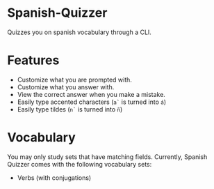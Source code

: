 # Spanish-Quizzer
Quizzes you on spanish vocabulary through a CLI.

# Features
- Customize what you are prompted with.
- Customize what you answer with.
- View the correct answer when you make a mistake.
- Easily type accented characters (``` a` ``` is turned into ```á```)
- Easily type tildes (``` n` ``` is turned into ```ñ```)

# Vocabulary
You may only study sets that have matching fields.
Currently, Spanish Quizzer comes with the following vocabulary sets:
- Verbs (with conjugations)
